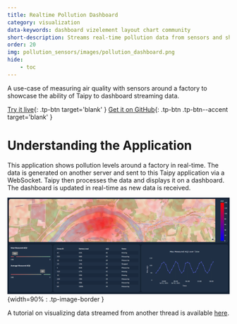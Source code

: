 ```yaml
---
title: Realtime Pollution Dashboard
category: visualization
data-keywords: dashboard vizelement layout chart community
short-description: Streams real-time pollution data from sensors and shows air quality on a map.
order: 20
img: pollution_sensors/images/pollution_dashboard.png
hide:
    - toc
---
```

A use-case of measuring air quality with sensors around a factory to showcase the ability of Taipy
to dashboard streaming data.

[Try it live](https://realtime-pollution.taipy.cloud/){: .tp-btn target='blank' }
[Get it on GitHub](https://github.com/Avaiga/demo-realtime-pollution){: .tp-btn .tp-btn--accent target='blank' }

# Understanding the Application

This application shows pollution levels around a factory in real-time. The data is generated on
another server and sent to this Taipy application via a WebSocket. Taipy then processes the data and
displays it on a dashboard. The dashboard is updated in real-time as new data is received.

![Pollution Dashboard](images/pollution_dashboard.png){width=90% : .tp-image-border }

A tutorial on visualizing data streamed from another thread is available
[here](../../../tutorials/articles/multithreading/index.md).
